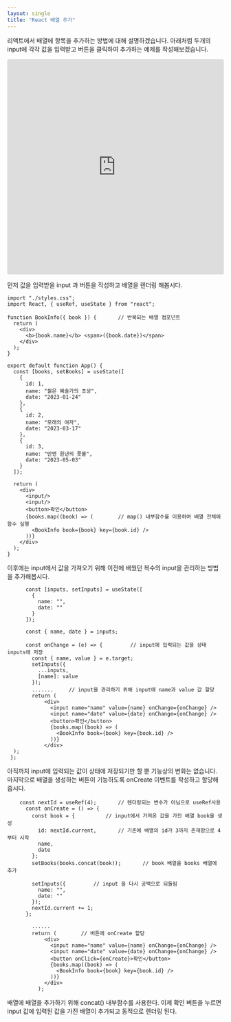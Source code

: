 ```yaml
---
layout: single
title: "React 배열 추가"
---
```


리액트에서 배열에 항목을 추가하는 방법에 대해 설명하겠습니다.
아래처럼 두개의 input에 각각 값을 입력받고 버튼을 클릭하여 추가하는 예제를 작성해보겠습니다.

<iframe src="https://codesandbox.io/embed/jolly-agnesi-7nwgf2?fontsize=14&hidenavigation=1&theme=light"
     style="width:100%; height:500px; border:0; border-radius: 4px; overflow:hidden;"
     title="reactArrayAdd"
     allow="accelerometer; ambient-light-sensor; camera; encrypted-media; geolocation; gyroscope; hid; microphone; midi; payment; usb; vr; xr-spatial-tracking"
     sandbox="allow-forms allow-modals allow-popups allow-presentation allow-same-origin allow-scripts"
   ></iframe>
   
먼저 값을 입력받을 input 과 버튼을 작성하고 배열을 렌더링 해봅시다.

    import "./styles.css";
    import React, { useRef, useState } from "react";
    
    function BookInfo({ book }) {		// 반복되는 배열 컴포넌트
      return (
        <div>
          <b>{book.name}</b> <span>({book.date})</span>
        </div>
      );
    }
    
    export default function App() {
      const [books, setBooks] = useState([
        {
          id: 1,
          name: "젊은 예술가의 초상",
          date: "2023-01-24"
        },
        {
          id: 2,
          name: "모래의 여자",
          date: "2023-03-17"
        },
        {
          id: 3,
          name: "만엔 원년의 풋볼",
          date: "2023-05-03"
        }
      ]);
    
      return (
        <div>
          <input/>
          <input/>
          <button>확인</button>
          {books.map((book) => (		// map() 내부함수를 이용하여 배열 전체에 함수 실행
            <BookInfo book={book} key={book.id} />
          ))}
        </div>
      );
    }
    
이후에는 input에서 값을 가져오기 위해 이전에 배웠던 복수의 input을 관리하는 방법을 추가해봅시다.

          const [inputs, setInputs] = useState([
            {
              name: "",
              date: ""
            }
          ]);
        
          const { name, date } = inputs;
        
          const onChange = (e) => {			// input에 입력되는 값을 상태 inputs에 저장
            const { name, value } = e.target;
            setInputs({
              ...inputs,
              [name]: value
            });
    		.......		// input을 관리하기 위해 input에 name과 value 값 할당
    		return (
    		    <div>
    		      <input name="name" value={name} onChange={onChange} />
    		      <input name="date" value={date} onChange={onChange} />
    		      <button>확인</button>
    		      {books.map((book) => (
    		        <BookInfo book={book} key={book.id} />
    		      ))}
    		    </div>
      );
     };

아직까지 input에 입력되는 값이 상태에 저장되기만 할 뿐 기능상의 변화는 없습니다. 마지막으로 배열을 생성하는 버튼이 기능하도록 onCreate 이벤트를 작성하고 할당해줍시다.

        const nextId = useRef(4);		// 렌더링되는 변수가 아님으로 useRef사용
          const onCreate = () => {
            const book = {			// input에서 가져온 값을 가진 배열 book을 생성
              id: nextId.current,		// 기존에 배열의 id가 3까지 존재함으로 4부터 시작
              name,
              date
            };
            setBooks(books.concat(book));		// book 배열을 books 배열에 추가
        
            setInputs({			// input 을 다시 공백으로 되돌림
              name: "",
              date: ""
            });
            nextId.current += 1;
          };
    		
			......
    		return (		// 버튼에 onCreate 할당
    		    <div>
    		      <input name="name" value={name} onChange={onChange} />
    		      <input name="date" value={date} onChange={onChange} />
    		      <button onClick={onCreate}>확인</button>
    		      {books.map((book) => (
    		        <BookInfo book={book} key={book.id} />
    		      ))}
    		    </div>
    		  );
	  
배열에 배열을 추가하기 위해 concat() 내부함수를 사용한다. 이제 확인 버튼을 누르면 input 값에 입력된 값을 가진 배열이 추가되고 동적으로 렌더링 된다.
